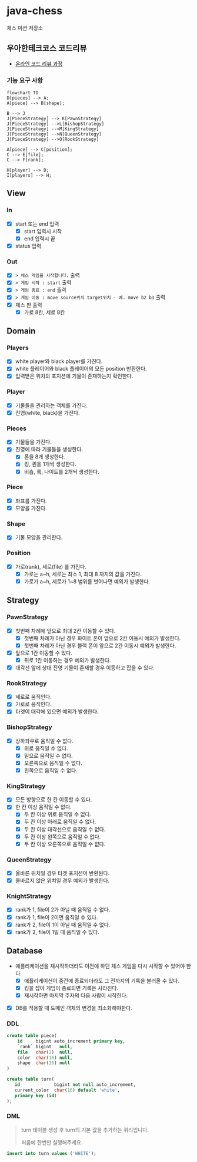 # java-chess

체스 미션 저장소

## 우아한테크코스 코드리뷰

- [온라인 코드 리뷰 과정](https://github.com/woowacourse/woowacourse-docs/blob/master/maincourse/README.md)

### 기능 요구 사항

```mermaid
flowchart TD
D[pieces] --> A;
A[piece] --> B[shape];

B --> J
J[PieceStrategy] --> K[PawnStrategy]
J[PieceStrategy] -->L[BishopStrategy]
J[PieceStrategy] -->M[KingStrategy]
J[PieceStrategy] -->N[QueenStrategy]
J[PieceStrategy] -->O[RookStrategy]

A[piece] --> C[position];
C --> E[file];
C --> F[rank];

H[player] --> D;
I[players] --> H;

```

## View

### In

- [x] start 또는 end 입력
  - [x] start 입력시 시작
  - [x] end 입력시 끝
- [x] status 입력 

### Out

- [x] `> 체스 게임을 시작합니다.` 출력
- [x] `> 게임 시작 : start` 출력
- [x] `> 게임 종료 : end` 출력
- [x] `> 게임 이동 : move source위치 target위치 - 예. move b2 b3` 출력
- [x] 체스 판 출력
  - [x] 가로 8칸, 세로 8칸

## Domain

### Players

- [x] white player와 black player를 가진다.
- [x] white 플레이어와 black 플레이어의 모든 position 반환한다.
- [x] 입력받은 위치의 포지션에 기물이 존재하는지 확인한다.

### Player

- [x] 기물들을 관리하는 객체를 가진다.
- [x] 진영(white, black)을 가진다.

### Pieces

- [x] 기물들을 가진다.
- [x] 진영에 따라 기물들을 생성한다.
  - [x] 폰을 8개 생성한다.
  - [x] 킹, 퀸을 1개씩 생성한다.
  - [x] 비숍, 룩, 나이트를 2개씩 생성한다.

### Piece

- [x] 좌표를 가진다.
- [x] 모양을 가진다.

### Shape

- [x] 기물 모양을 관리한다.

### Position

- [x] 가로(rank), 세로(file) 를 가진다.
  - [x] 가로는 a~h, 세로는 최소 1, 최대 8 까지의 값을 가진다.
  - [x] 가로가 a~h, 세로가 1~8 범위를 벗어나면 예외가 발생한다.

## Strategy

### PawnStrategy
- [x] 첫번째 차례에 앞으로 최대 2칸 이동할 수 있다.
  - [x] 첫번째 차례가 아닌 경우 화이트 폰이 앞으로 2칸 이동시 예외가 발생한다.
  - [x] 첫번째 차례가 아닌 경우 블랙 폰이 앞으로 2칸 이동시 예외가 발생한다.
- [x] 앞으로 1칸 이동할 수 있다.
  - [x] 뒤로 1칸 이동하는 경우 예외가 발생한다.
- [x] 대각선 앞에 상대 진영 기물이 존재할 경우 이동하고 잡을 수 있다.

### RookStrategy
- [x] 세로로 움직인다.
- [x] 가로로 움직인다.
- [x] 타겟이 대각에 있으면 예외가 발생한다.

### BishopStrategy
- [x] 상하좌우로 움직일 수 없다.
  - [x] 위로 움직일 수 없다.
  - [x] 밑으로 움직일 수 없다.
  - [x] 오른쪽으로 움직일 수 없다.
  - [x] 왼쪽으로 움직일 수 없다.

### KingStrategy
- [x] 모든 방향으로 한 칸 이동할 수 있다.
- [x] 한 칸 이상 움직일 수 없다.
  - [x] 두 칸 이상 위로 움직일 수 없다.
  - [x] 두 칸 이상 아래로 움직일 수 없다.
  - [x] 두 칸 이상 대각선으로 움직일 수 없다.
  - [x] 두 칸 이상 왼쪽으로 움직일 수 없다.
  - [x] 두 칸 이상 오른쪽으로 움직일 수 없다.

### QueenStrategy
- [x] 올바른 위치일 경우 타겟 포지션이 반환된다.
- [x] 올바르지 않은 위치일 경우 예외가 발생한다.

### KnightStrategy
- [x] rank가 1, file이 2가 아닐 때 움직일 수 없다.
- [x] rank가 1, file이 2이면 움직일 수 있다.
- [x] rank가 2, file이 1이 아닐 때 움직일 수 없다.
- [x] rank가 2, file이 1일 때 움직일 수 있다.

## Database
- 애플리케이션을 재시작하더라도 이전에 하던 체스 게임을 다시 시작할 수 있어야 한다.
  - [x] 애플리케이션이 중간에 종료되더라도 그 전까지의 기록을 불러올 수 있다.
  - [x] 킹을 잡아 게임이 종료되면 기록은 사라진다.
  - [x] 재시작하면 마지막 주자의 다음 사람이 시작한다.  
- [x] DB를 적용할 때 도메인 객체의 변경을 최소화해야한다.

### DDL
```sql
create table piece(
    id     bigint auto_increment primary key,
    `rank` bigint   null,
    file   char(2)  null,
    color  char(16) null,
    shape  char(16) null
)

create table turn(
   id             bigint not null auto_increment,
   current_color  char(16) default 'white',
   primary key (id)
);
```
### DML
> turn 테이블 생성 후 turn의 기본 값을 추가하는 쿼리입니다.
> 
> 처음에 한번만 실행해주세요.
```sql
insert into turn values ('WHITE');
```
